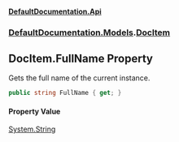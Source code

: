 #### [DefaultDocumentation\.Api](../../../index.md 'index')
### [DefaultDocumentation\.Models](../../../index.md#DefaultDocumentation.Models 'DefaultDocumentation\.Models').[DocItem](index.md 'DefaultDocumentation\.Models\.DocItem')

## DocItem\.FullName Property

Gets the full name of the current instance\.

```csharp
public string FullName { get; }
```

#### Property Value
[System\.String](https://learn.microsoft.com/en-us/dotnet/api/system.string 'System\.String')